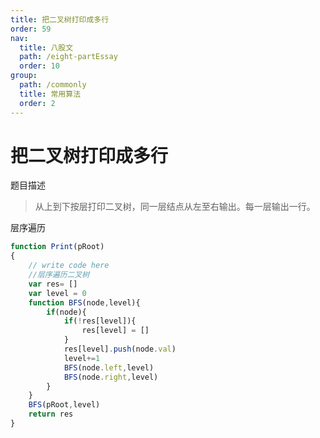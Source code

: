 ```yaml
---
title: 把二叉树打印成多行
order: 59
nav:
  title: 八股文
  path: /eight-partEssay
  order: 10
group:
  path: /commonly
  title: 常用算法
  order: 2
---
```


把二叉树打印成多行
===

题目描述

>从上到下按层打印二叉树，同一层结点从左至右输出。每一层输出一行。

层序遍历

```js
function Print(pRoot)
{
    // write code here
    //层序遍历二叉树
    var res= []
    var level = 0
    function BFS(node,level){
        if(node){
            if(!res[level]){
                res[level] = []
            }
            res[level].push(node.val)
            level+=1
            BFS(node.left,level)
            BFS(node.right,level)
        }
    }
    BFS(pRoot,level)
    return res
}
```

